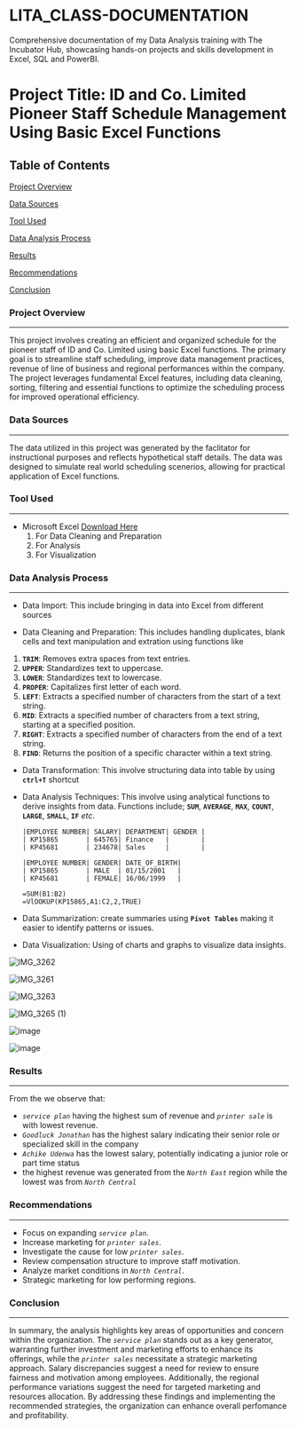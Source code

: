 # LITA_CLASS-DOCUMENTATION
Comprehensive documentation of my Data Analysis training with The Incubator Hub, showcasing hands-on projects and skills development in Excel, SQL and PowerBI.
# Project Title: ID and Co. Limited Pioneer Staff Schedule Management Using Basic Excel Functions

## Table of Contents
[Project Overview](#project-overview)

[Data Sources](#data-sources)

[Tool Used](#tool-used)

[Data Analysis Process](#data-analysis-process)

[Results](#results)

[Recommendations](#recommendations)

[Conclusion](#conclusion)

### Project Overview
---
This project involves creating an efficient and organized schedule for the pioneer staff of ID and Co. Limited using basic Excel functions. The primary goal is to streamline staff scheduling, improve data management practices, revenue of line of business and regional performances within the company. The project leverages fundamental Excel features, including data cleaning, sorting, filtering and essential functions to optimize the scheduling process for improved operational efficiency.

### Data Sources
---
The data utilized in this project was generated by the faclitator for instructional purposes and reflects hypothetical staff details. The data was designed to simulate real world scheduling scenerios, allowing for practical application of Excel functions.

### Tool Used 
---
- Microsoft Excel [Download Here](https://www.microsoft.com)
  1. For Data Cleaning and Preparation
  2. For Analysis
  3. For Visualization
 
###  Data Analysis Process
---

- Data Import:
  This include bringing in data into Excel from different sources
  
- Data Cleaning and Preparation:
This includes handling duplicates, blank cells and text manipulation and extration using functions like
1. **`TRIM`**: Removes extra spaces from text entries.
2. **`UPPER`**: Standardizes text to uppercase.
3. **`LOWER`**: Standardizes text to lowercase.
4. **`PROPER`**: Capitalizes first letter of each word.
5. **`LEFT`**: Extracts a specified number of characters from the start of a text string.
6. **`MID`**:  Extracts a specified number of characters from a text string, starting at a specified position.
7. **`RIGHT`**: Extracts a specified number of characters from the end of a text string.
8. **`FIND`**: Returns the position of a specific character within a text string.

- Data Transformation: This involve structuring data into table by using **`ctrl+T`** shortcut

- Data Analysis Techniques: This involve using analytical functions to derive insights from data. Functions include;
  **`SUM`**, **`AVERAGE`**, **`MAX`**, **`COUNT`**, **`LARGE`**, **`SMALL`**, **`IF`** *etc*.

  ```Excel
  |EMPLOYEE NUMBER| SALARY| DEPARTMENT| GENDER |              
  | KP15865       | 645765| Finance   |        |
  | KP45681       | 234678| Sales     |        |

  |EMPLOYEE NUMBER| GENDER| DATE_OF_BIRTH|
  | KP15865       | MALE  | 01/15/2001   |
  | KP45681       | FEMALE| 16/06/1999   |
  
  =SUM(B1:B2)
  =VlOOKUP(KP15865,A1:C2,2,TRUE)
  ```

- Data Summarization: create summaries using **`Pivot Tables`** making it easier to identify patterns or issues.

- Data Visualization: Using of charts and graphs to visualize data insights.

![IMG_3262](https://github.com/user-attachments/assets/15d6e26e-46d8-4379-83e0-035973d98a7a)

![IMG_3261](https://github.com/user-attachments/assets/6ca3beab-99db-435e-9b51-c37f22489ece)

![IMG_3263](https://github.com/user-attachments/assets/41c9a439-a9ab-4090-ac0f-0f832f355be1)

![IMG_3265 (1)](https://github.com/user-attachments/assets/cf55cbe5-7f66-4bdb-af2c-d0f188112e1d)

![image](https://github.com/user-attachments/assets/1d320b3c-8f8a-447a-9428-7a334bedf92d)

![image](https://github.com/user-attachments/assets/06dce555-b5f7-4490-a86b-6e832173e252)

### Results
---
From the we observe that:
- *`service plan`* having the highest sum of revenue and *`printer sale`* is with lowest revenue.
- *`Goodluck Jonathan`* has the highest salary indicating their senior role or specialized skill in the company
- *`Achike Udenwa`* has the lowest salary, potentially indicating a junior role or part time status
- the highest revenue was generated from the *`North East`* region while the lowest was from *`North Central`*

### Recommendations
---
- Focus on expanding *`service plan`*.
- Increase marketing for *`printer sales`*.
- Investigate the cause for low *`printer sales`*.
- Review compensation structure to improve staff motivation.
- Analyze market conditions in *`North Central`*.
- Strategic marketing for low performing regions.

### Conclusion
---
In summary, the analysis highlights key areas of opportunities and concern within the organization. The *`service plan`* stands out as a key generator, warranting further investment and marketing efforts to enhance its offerings, while the *`printer sales`* necessitate a strategic marketing approach. Salary discrepancies suggest a need for review to ensure fairness and motivation among employees. Additionally, the regional performance variations suggest the need for targeted marketing and resources allocation. By addressing these findings and implementing the recommended strategies, the organization can enhance overall perfomance and profitability.
